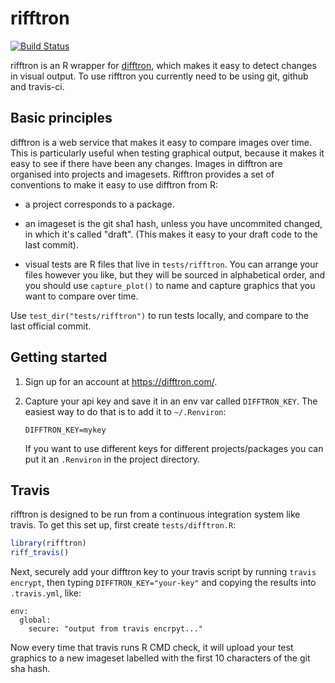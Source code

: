 # rifftron

[![Build Status](https://travis-ci.org/hadley/rifftron.png?branch=master)](https://travis-ci.org/hadley/rifftron)

rifftron is an R wrapper for [difftron](http://difftron.com), which makes it
easy to detect changes in visual output. To use rifftron you currently need to be using git, github and travis-ci.

## Basic principles

difftron is a web service that makes it easy to compare images over time. This is particularly useful when testing graphical output, because it makes it easy to see if there have been any changes. Images in difftron are organised into projects and imagesets. Rifftron provides a set of conventions to make it easy to use difftron from R:

* a project corresponds to a package.

* an imageset is the git sha1 hash, unless you have uncommited changed, in
  which it's called "draft". (This makes it easy to your draft code to the
  last commit).

* visual tests are R files that live in `tests/rifftron`. You can arrange
  your files however you like, but they will be sourced in alphabetical order,
  and you should use `capture_plot()` to name and capture graphics that you want
  to compare over time.

Use `test_dir("tests/rifftron")` to run tests locally, and compare to the last official commit.

## Getting started

1.  Sign up for an account at https://difftron.com/.

2.  Capture your api key and save it in an env var called `DIFFTRON_KEY`.
    The easiest way to do that is to add it to `~/.Renviron`:

    ```
    DIFFTRON_KEY=mykey
    ```

    If you want to use different keys for different projects/packages
    you can put it an `.Renviron` in the project directory.


## Travis

rifftron is designed to be run from a continuous integration system like
travis. To get this set up, first create `tests/difftron.R`:

```R
library(rifftron)
riff_travis()
```

Next, securely add your difftron key to your travis script by running
`travis encrypt`, then typing `DIFFTRON_KEY="your-key"` and copying the
results into `.travis.yml`, like:

```
env:
  global:
    secure: "output from travis encrpyt..."
```

Now every time that travis runs R CMD check, it will upload your test
graphics to a new imageset labelled with the first 10 characters of the
git sha hash.
